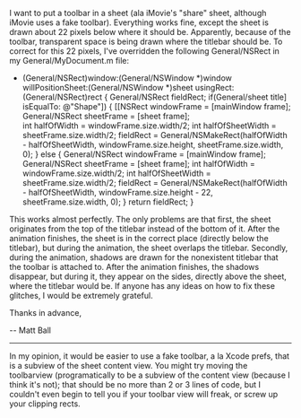I want to put a toolbar in a sheet (ala iMovie's "share" sheet, 
although iMovie uses a fake toolbar). Everything works fine, except the 
sheet is drawn about 22 pixels below where it should be. Apparently, 
because of the toolbar, transparent space is being drawn where the 
titlebar should be. To correct for this 22 pixels, I've overridden the following General/NSRect in my General/MyDocument.m file:
    
- (General/NSRect)window:(General/NSWindow *)window willPositionSheet:(General/NSWindow *)sheet usingRect:(General/NSRect)rect {
	General/NSRect fieldRect;
	if(General/sheet title] isEqualTo: @"Shape"])
	{
		[[NSRect windowFrame  = [mainWindow frame];
		General/NSRect sheetFrame   = [sheet frame];	
		int halfOfWidth = windowFrame.size.width/2;
		int halfOfSheetWidth = sheetFrame.size.width/2;
		fieldRect = General/NSMakeRect(halfOfWidth - halfOfSheetWidth,
                        windowFrame.size.height, sheetFrame.size.width, 0);
	}
	else
	{
		General/NSRect windowFrame  = [mainWindow frame];
		General/NSRect sheetFrame   = [sheet frame];
		int halfOfWidth = windowFrame.size.width/2;
		int halfOfSheetWidth = sheetFrame.size.width/2;
		fieldRect = General/NSMakeRect(halfOfWidth - halfOfSheetWidth,
                      windowFrame.size.height - 22, sheetFrame.size.width, 0);
	}
	return fieldRect;
}


This works almost perfectly. The only problems are that first, the sheet originates from the top of the titlebar instead of the bottom of it. After the animation finishes, the sheet is in the correct place (directly below the titlebar), but during the animation, the sheet overlaps the titlebar. Secondly, during the animation, shadows are drawn for the nonexistent titlebar that the toolbar is attached to. After the animation finishes, the shadows disappear, but during it, they appear on the sides, directly above the sheet, where the titlebar would be. If anyone has any ideas on how to fix these glitches, I would be extremely grateful.

Thanks in advance,

-- Matt Ball

----
In my opinion, it would be easier to use a fake toolbar, a la Xcode prefs, that is a subview of the sheet content view.  You might try moving the toolbarview (programatically to be a subview of the content view (because I think it's not); that should be no more than 2 or 3 lines of code, but I couldn't even begin to tell you if your toolbar view will freak, or screw up your clipping rects.